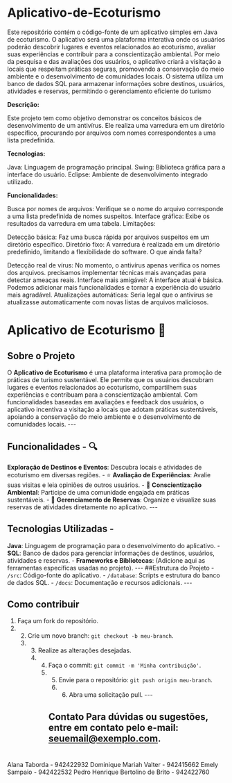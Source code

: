 # Aplicativo-de-Ecoturismo
Este repositório contém o código-fonte de um aplicativo simples em Java de ecoturismo. O aplicativo será uma plataforma interativa onde os usuários poderão descobrir lugares e eventos relacionados ao ecoturismo, avaliar suas experiências e contribuir para a conscientização ambiental. Por meio da pesquisa e das avaliações dos usuários, o aplicativo criará a visitação a locais que respeitam práticas seguras, promovendo a conservação do meio ambiente e o desenvolvimento de comunidades locais. O sistema utiliza um banco de dados SQL para armazenar informações sobre destinos, usuários, atividades e reservas, permitindo o gerenciamento eficiente do turismo


**Descrição:**

Este projeto tem como objetivo demonstrar os conceitos básicos de desenvolvimento de um antivírus. Ele realiza uma varredura em um diretório específico, procurando por arquivos com nomes correspondentes a uma lista predefinida.

**Tecnologias:**

Java: Linguagem de programação principal.
Swing: Biblioteca gráfica para a interface do usuário.
Eclipse: Ambiente de desenvolvimento integrado utilizado.

**Funcionalidades:**

Busca por nomes de arquivos: Verifique se o nome do arquivo corresponde a uma lista predefinida de nomes suspeitos.
Interface gráfica: Exibe os resultados da varredura em uma tabela.
Limitações:

Detecção básica: Faz uma busca rápida por arquivos suspeitos em um diretório específico.
Diretório fixo: A varredura é realizada em um diretório predefinido, limitando a flexibilidade do software.
O que ainda falta?

Detecção real de vírus: No momento, o antivírus apenas verifica os nomes dos arquivos. precisamos implementar técnicas mais avançadas para detectar ameaças reais.
Interface mais amigável: A interface atual é básica. Podemos adicionar mais funcionalidades e tornar a experiência do usuário mais agradável.
Atualizações automáticas: Seria legal que o antivírus se atualizasse automaticamente com novas listas de arquivos maliciosos.

 # Aplicativo de Ecoturismo 🌿
 ## Sobre o Projeto 
 O **Aplicativo de Ecoturismo** é uma plataforma interativa para promoção de práticas de turismo sustentável. Ele permite que os usuários descubram lugares e eventos relacionados ao ecoturismo, compartilhem suas experiências e contribuam para a conscientização ambiental. Com funcionalidades baseadas em avaliações e feedback dos usuários, o aplicativo incentiva a visitação a locais que adotam práticas sustentáveis, apoiando a conservação do meio ambiente e o desenvolvimento de comunidades locais. --- 
 ## Funcionalidades - 🔍 
 **Exploração de Destinos e Eventos**: Descubra locais e atividades de ecoturismo em diversas regiões. - 
 ⭐ **Avaliação de Experiências**: Avalie suas visitas e leia opiniões de outros usuários. - 
 🌱 **Conscientização Ambiental**: Participe de uma comunidade engajada em práticas sustentáveis. - 
 📅 **Gerenciamento de Reservas**: Organize e visualize suas reservas de atividades diretamente no aplicativo. --- 
 ## Tecnologias Utilizadas - 
 **Java**: Linguagem de programação para o desenvolvimento do aplicativo. -
 **SQL**: Banco de dados para gerenciar informações de destinos, usuários, atividades e reservas. - 
 **Frameworks e Bibliotecas**: (Adicione aqui as ferramentas específicas usadas no projeto). --- 
 ##Estrutura do Projeto - `/src`: Código-fonte do aplicativo. - `/database`: Scripts e estrutura do banco de dados SQL. - `/docs`: Documentação e recursos adicionais. --- 
 ## Como contribuir 
 1. Faça um fork do repositório.
 2. 2. Crie um novo branch: `git checkout -b meu-branch`.
    3. 3. Realize as alterações desejadas.
       4. 4. Faça o commit: `git commit -m 'Minha contribuição'`.
          5. 5. Envie para o repositório: `git push origin meu-branch`.
             6. 6. Abra uma solicitação pull. ---
             ## Contato Para dúvidas ou sugestões, entre em contato pelo e-mail: [seuemail@exemplo.com](mailto:seuemail@exemplo.com).
#
Alana Taborda - 942422932 Dominique Mariah Valter - 942415662 Emely Sampaio - 942422532 Pedro Henrique Bertolino de Brito - 942422760
